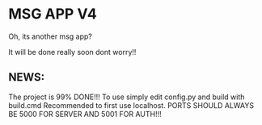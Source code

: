 # MSG APP V4
 Oh, its another msg app?

It will be done really soon dont worry!!

## NEWS:
The project is 99% DONE!!!
To use simply edit config.py and build with build.cmd
Recommended to first use localhost. 
PORTS SHOULD ALWAYS BE 5000 FOR SERVER AND 5001 FOR AUTH!!!
